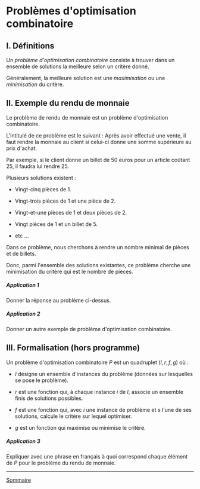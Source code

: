 # Problèmes d'optimisation combinatoire

## I. Définitions

Un *problème d'optimisation combinatoire* consiste à trouver dans un ensemble de solutions la meilleure selon un critère donné. 

Généralement, la meilleure solution est une *maximisation* ou une *minimisation* du critère.

## II. Exemple du rendu de monnaie

Le problème de rendu de monnaie est un problème d'optimisation combinatoire.

L'intitulé de ce problème est le suivant : Après avoir effectué une vente, il faut rendre la monnaie au client si celui-ci donne une somme supérieure au prix d'achat.

Par exemple, si le client donne un billet de $50$ euros pour un article coûtant $25$, il faudra lui rendre $25$.

Plusieurs solutions existent : 

- Vingt-cinq pièces de $1$.

- Vingt-trois pièces de $1$ et une pièce de $2$.

- Vingt-et-une pièces de $1$ et deux pièces de $2$.

- Vingt pièces de $1$ et un billet de $5$.

- etc ...

Dans ce problème, nous cherchons à rendre un nombre minimal de pièces et de billets.

Donc, parmi l'ensemble des solutions existantes, ce problème cherche une minimisation du critère qui est le nombre de pièces.

##### Application 1

Donner la réponse au problème ci-dessus.

##### Application 2

Donner un autre exemple de problème d'optimisation combinatoire.

## III. Formalisation (hors programme)

Un problème d'optimisation combinatoire $P$ est un quadruplet $(I, r, f, g)$ où :

- $I$ désigne un ensemble d'instances du problème (données sur lesquelles se pose le problème).

- $r$ est une fonction qui, à chaque instance $i$ de $I$, associe un ensemble finis de solutions possibles.

- $f$ est une fonction qui, avec $i$ une instance de problème et $s$ l'une de ses solutions, calcule le critère sur lequel optimiser.

- $g$ est un fonction qui maximise ou minimise le critère.

##### Application 3

Expliquer avec une phrase en français à quoi correspond chaque élément de $P$ pour le problème du rendu de monnaie.

_________________

[Sommaire](./../README.md)